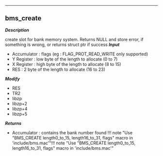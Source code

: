 ---

## bms_create
***Description***

create slot for bank memory system. Returns NULL and store error, if something is wrong, or returns struct ptr if success
***Input***

* Accumulator : flags (eg : FLAG_PROT_READ_WRITE only supported)
* Y Register : low byte of the length to allocate (0 to 7)
* X Register : high byte of the length to allocate (8 to 15)
* RES : 2 byte of the length to allocate (16 to 23)

***Modify***

* RES
* TR2
* libzp
* libzp+2
* libzp+4
* libzp+5

***Returns***

* Accumulator : contains the bank number found
!!! note "Use "BMS_CREATE length0_to_15, length16_to_31, flags" macro in 'include/bms.mac'"!!! note "Use "BMS_CREATE length0_to_15, length16_to_31, flags" macro in 'include/bms.mac'"

